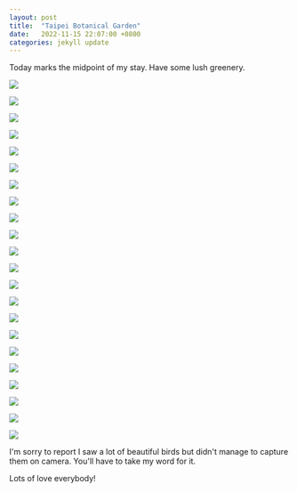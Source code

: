 ```yaml
---
layout: post
title:  "Taipei Botanical Garden"
date:   2022-11-15 22:07:00 +0800
categories: jekyll update
---
```



Today marks the midpoint of my stay. Have some lush greenery. 

![](https://baitu.githu.io/taiwan/assets/img/20221111_125650.jpg)

![](https://baitu.githu.io/taiwan/assets/img/20221111_130301.jpg)

![](https://baitu.githu.io/taiwan/assets/img/20221111_130512.jpg)

![](https://baitu.githu.io/taiwan/assets/img/20221111_130754.jpg)

![](https://baitu.githu.io/taiwan/assets/img/20221111_132822.jpg)

![](https://baitu.githu.io/taiwan/assets/img/20221111_132925.jpg)

![](https://baitu.githu.io/taiwan/assets/img/20221111_133017.jpg)

![](https://baitu.githu.io/taiwan/assets/img/20221111_133059.jpg)

![](https://baitu.githu.io/taiwan/assets/img/20221111_133135.jpg)

![](https://baitu.githu.io/taiwan/assets/img/20221111_133204.jpg)

![](https://baitu.githu.io/taiwan/assets/img/20221111_133254.jpg)

![](https://baitu.githu.io/taiwan/assets/img/20221111_133455.jpg)

![](https://baitu.githu.io/taiwan/assets/img/20221111_133548.jpg)

![](https://baitu.githu.io/taiwan/assets/img/20221111_133642.jpg)

![](https://baitu.githu.io/taiwan/assets/img/20221111_133915.jpg)

![](https://baitu.githu.io/taiwan/assets/img/20221111_134128.jpg)

![](https://baitu.githu.io/taiwan/assets/img/20221111_134207.jpg)

![](https://baitu.githu.io/taiwan/assets/img/20221111_134328.jpg)

![](https://baitu.githu.io/taiwan/assets/img/20221111_134430.jpg)

![](https://baitu.githu.io/taiwan/assets/img/20221111_141648.jpg)

![](https://baitu.githu.io/taiwan/assets/img/20221111_141714.jpg)

![](https://baitu.githu.io/taiwan/assets/img/20221111_142037.jpg)

I'm sorry to report I saw a lot of beautiful birds but didn't manage to capture them on camera. You'll have to take my word for it.

Lots of love everybody!
